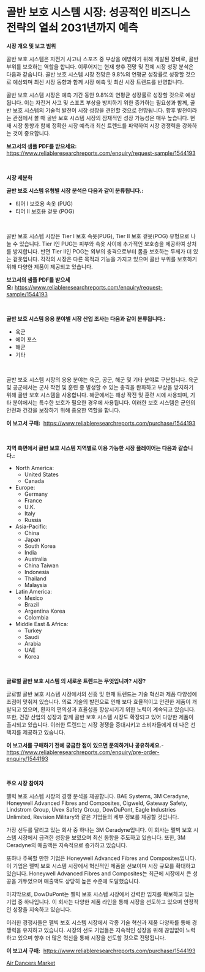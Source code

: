 <p><h1>골반 보호 시스템 시장: 성공적인 비즈니스 전략의 열쇠 2031년까지 예측</h1></p><p><strong>시장 개요 및 보고 범위</strong></p>
<p><p>골반 보호 시스템은 자전거 사고나 스포츠 중 부상을 예방하기 위해 개발된 장비로, 골반 부위를 보호하는 역할을 합니다. 이루어지는 현재 향후 전망 및 전체 시장 성장 분석은 다음과 같습니다. 골반 보호 시스템 시장 전망은 9.8%의 연평균 성장률로 성장할 것으로 예상되며 최신 시장 동향과 함께 시장 예측 및 최신 시장 트렌드를 반영합니다.</p><p>골반 보호 시스템 시장은 예측 기간 동안 9.8%의 연평균 성장률로 성장할 것으로 예상됩니다. 이는 자전거 사고 및 스포츠 부상을 방지하기 위한 증가하는 필요성과 함께, 골반 보호 시스템의 기술적 발전이 시장 성장을 견인할 것으로 전망됩니다. 향후 발전이라는 관점에서 볼 때 골반 보호 시스템 시장의 잠재적인 성장 가능성은 매우 높습니다. 현재 시장 동향과 함께 정확한 시장 예측과 최신 트렌드를 파악하여 시장 경쟁력을 강화하는 것이 중요합니다.</p></p>
<p><strong>보고서의 샘플 PDF를 받으세요:</strong> <a href="https://www.reliableresearchreports.com/enquiry/request-sample/1544193">https://www.reliableresearchreports.com/enquiry/request-sample/1544193</a></p>
<p>&nbsp;</p>
<p><strong>시장 세분화</strong></p>
<p><strong>골반 보호 시스템 유형별 시장 분석은 다음과 같이 분류됩니다.:</strong></p>
<p><ul><li>티어 I 보호용 속옷 (PUG)</li><li>티어 II 보호용 겉옷 (POG)</li></ul></p>
<p>&nbsp;</p>
<p><p>골반 보호 시스템 시장은 Tier I 보호 속옷(PUG), Tier II 보호 겉옷(POG) 유형으로 나눌 수 있습니다. Tier I인 PUG는 피부와 속옷 사이에 추가적인 보호층을 제공하여 상처를 방지합니다. 반면 Tier II인 POG는 외부의 충격으로부터 몸을 보호하는 두께가 더 있는 겉옷입니다. 각각의 시장은 다른 목적과 기능을 가지고 있으며 골반 부위를 보호하기 위해 다양한 제품이 제공되고 있습니다.</p></p>
<p><strong>보고서의 샘플 PDF를 받으세요:</strong>&nbsp;<a href="https://www.reliableresearchreports.com/enquiry/request-sample/1544193">https://www.reliableresearchreports.com/enquiry/request-sample/1544193</a></p>
<p>&nbsp;</p>
<p><strong> 골반 보호 시스템 응용 분야별 시장 산업 조사는 다음과 같이 분류됩니다.:</strong></p>
<p><ul><li>육군</li><li>에어 포스</li><li>해군</li><li>기타</li></ul></p>
<p>&nbsp;</p>
<p><p>골반 보호 시스템 시장의 응용 분야는 육군, 공군, 해군 및 기타 분야로 구분됩니다. 육군 및 공군에서는 군사 작전 및 훈련 중 발생할 수 있는 충격을 완화하고 부상을 방지하기 위해 골반 보호 시스템을 사용합니다. 해군에서는 해상 작전 및 훈련 시에 사용되며, 기타 분야에서는 특수한 보호가 필요한 경우에 사용됩니다. 이러한 보호 시스템은 군인의 안전과 건강을 보장하기 위해 중요한 역할을 합니다.</p></p>
<p><strong>이 보고서 구매:</strong>&nbsp; <a href="https://www.reliableresearchreports.com/purchase/1544193">https://www.reliableresearchreports.com/purchase/1544193</a></p>
<p>&nbsp;</p>
<p><strong>지역 측면에서 골반 보호 시스템 지역별로 이용 가능한 시장 플레이어는 다음과 같습니다.:</strong></p>
<p><ul>
    <li>
        North America:
        <ul>
            <li>United States</li>
            <li>Canada</li>
        </ul>
    </li>
    <li>
        Europe:
        <ul>
            <li>Germany</li>
            <li>France</li>
            <li>U.K.</li>
            <li>Italy</li>
            <li>Russia</li>
        </ul>
    </li>
    <li>
        Asia-Pacific:
        <ul>
            <li>China</li>
            <li>Japan</li>
            <li>South Korea</li>
            <li>India</li>
            <li>Australia</li>
            <li>China Taiwan</li>
            <li>Indonesia</li>
            <li>Thailand</li>
            <li>Malaysia</li>
        </ul>
    </li>
    <li>
        Latin America:
        <ul>
            <li>Mexico</li>
            <li>Brazil</li>
            <li>Argentina Korea</li>
            <li>Colombia</li>
        </ul>
    </li>
    <li>
        Middle East & Africa:
        <ul>
            <li>Turkey</li>
            <li>Saudi</li>
            <li>Arabia</li>
            <li>UAE</li>
            <li>Korea</li>
        </ul>
    </li>
    </ul></p>
<p>&nbsp;</p>
<p><strong>글로벌 골반 보호 시스템 의 새로운 트렌드는 무엇입니까? 시장?</strong></p>
<p><p>글로벌 골반 보호 시스템 시장에서의 신흥 및 현재 트렌드는 기술 혁신과 제품 다양성에 초점이 맞춰져 있습니다. 의료 기술의 발전으로 인해 보다 효율적이고 안전한 제품이 개발되고 있으며, 환자의 편의성과 효율성을 향상시키기 위한 노력이 계속되고 있습니다. 또한, 건강 산업의 성장과 함께 골반 보호 시스템 시장도 확장되고 있어 다양한 제품이 출시되고 있습니다. 이러한 트렌드는 시장 경쟁을 증대시키고 소비자들에게 더 나은 선택지를 제공하고 있습니다.</p></p>
<p><strong>이 보고서를 구매하기 전에 궁금한 점이 있으면 문의하거나 공유하세요.</strong>- <a href="https://www.reliableresearchreports.com/enquiry/pre-order-enquiry/1544193">https://www.reliableresearchreports.com/enquiry/pre-order-enquiry/1544193</a></p>
<p>&nbsp;</p>
<p><strong>주요 시장 참여자</strong></p>
<p><p>펠빅 보호 시스템 시장의 경쟁 분석을 제공합니다. BAE Systems, 3M Ceradyne, Honeywell Advanced Fibres and Composites, Cigweld, Gateway Safety, Lindstrom Group, Uvex Safety Group, DowDuPont, Eagle Industries Unlimited, Revision Military와 같은 기업들의 세부 정보를 제공할 것입니다.</p><p>가장 선두를 달리고 있는 회사 중 하나는 3M Ceradyne입니다. 이 회사는 펠빅 보호 시스템 시장에서 급격한 성장을 보였으며 최신 동향을 주도하고 있습니다. 또한, 3M Ceradyne의 매출액은 지속적으로 증가하고 있습니다.</p><p>또하나 주목할 만한 기업은 Honeywell Advanced Fibres and Composites입니다. 이 기업은 펠빅 보호 시스템 시장에서 혁신적인 제품을 선보이며 시장 규모를 확대하고 있습니다. Honeywell Advanced Fibres and Composites는 최근에 시장에서 큰 성공을 거두었으며 매출액도 상당히 높은 수준에 도달했습니다.</p><p>마지막으로, DowDuPont는 펠빅 보호 시스템 시장에서 강력한 입지를 확보하고 있는 기업 중 하나입니다. 이 회사는 다양한 제품 라인을 통해 시장을 선도하고 있으며 안정적인 성장을 지속하고 있습니다.</p><p>이러한 경쟁사들은 펠빅 보호 시스템 시장에서 각종 기술 혁신과 제품 다양화를 통해 경쟁력을 유지하고 있습니다. 시장의 선도 기업들은 지속적인 성장을 위해 끊임없이 노력하고 있으며 향후 더 많은 혁신을 통해 시장을 선도할 것으로 전망됩니다.</p></p>
<p><strong>이 보고서 구매:</strong>&nbsp;&nbsp;<a href="https://www.reliableresearchreports.com/purchase/1544193">https://www.reliableresearchreports.com/purchase/1544193</a></p>
<p><p><a href="https://artistic-helicopter-ca9.notion.site/Air-Dancers-Market-Analysis-Examines-its-Scope-on-Growth-Opportunities-and-Forecasted-Trends-Spanni-80a8f7e339da4f5fbfca7fe45adeba4b">Air Dancers Market</a></p></p>
